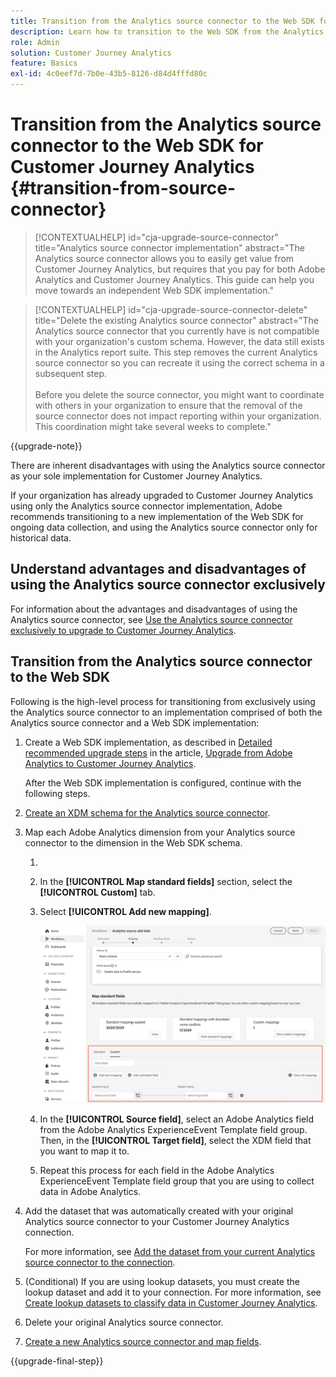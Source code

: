```yaml
---
title: Transition from the Analytics source connector to the Web SDK for Customer Journey Analytics
description: Learn how to transition to the Web SDK from the Analytics source connector when upgrading to Customer Journey Analytics
role: Admin
solution: Customer Journey Analytics
feature: Basics
exl-id: 4c0eef7d-7b0e-43b5-8126-d84d4fffd80c
---
```

# Transition from the Analytics source connector to the Web SDK for Customer Journey Analytics {#transition-from-source-connector}

<!-- markdownlint-disable MD034 -->

>[!CONTEXTUALHELP]
>id="cja-upgrade-source-connector"
>title="Analytics source connector implementation"
>abstract="The Analytics source connector allows you to easily get value from Customer Journey Analytics, but requires that you pay for both Adobe Analytics and Customer Journey Analytics. This guide can help you move towards an independent Web SDK implementation."

<!-- markdownlint-enable MD034 -->

<!-- markdownlint-disable MD034 -->

>[!CONTEXTUALHELP]
>id="cja-upgrade-source-connector-delete"
>title="Delete the existing Analytics source connector"
>abstract="The Analytics source connector that you currently have is not compatible with your organization's custom schema. However, the data still exists in the Analytics report suite. This step removes the current Analytics source connector so you can recreate it using the correct schema in a subsequent step.<br><br>Before you delete the source connector, you might want to coordinate with others in your organization to ensure that the removal of the source connector does not impact reporting within your organization. This coordination might take several weeks to complete."

<!-- markdownlint-enable MD034 -->

{{upgrade-note}}

There are inherent disadvantages with using the Analytics source connector as your sole implementation for Customer Journey Analytics. 

If your organization has already upgraded to Customer Journey Analytics using only the Analytics source connector implementation, Adobe recommends transitioning to a new implementation of the Web SDK for ongoing data collection, and using the Analytics source connector only for historical data. 

## Understand advantages and disadvantages of using the Analytics source connector exclusively

For information about the advantages and disadvantages of using the Analytics source connector, see [Use the Analytics source connector exclusively to upgrade to Customer Journey Analytics](/help/getting-started/cja-upgrade/cja-upgrade-alternative-source-connector.md).

## Transition from the Analytics source connector to the Web SDK

Following is the high-level process for transitioning from exclusively using the Analytics source connector to an implementation comprised of both the Analytics source connector and a Web SDK implementation: 

1. Create a Web SDK implementation, as described in [Detailed recommended upgrade steps](/help/getting-started/cja-upgrade/cja-upgrade-recommendations.md#detailed-recommended-upgrade-steps) in the article, [Upgrade from Adobe Analytics to Customer Journey Analytics](/help/getting-started/cja-upgrade/cja-upgrade-recommendations.md).

   After the Web SDK implementation is configured, continue with the following steps.

1. [Create an XDM schema for the Analytics source connector](/help/getting-started/cja-upgrade/cja-upgrade-source-connector-schema.md).

1. Map each Adobe Analytics dimension from your Analytics source connector to the dimension in the Web SDK schema. 

   1. <!-- how do you get here -->
   
   1. In the **[!UICONTROL Map standard fields]** section, select the **[!UICONTROL Custom]** tab.

   1. Select **[!UICONTROL Add new mapping]**. 

      ![map schema fields](assets/schema-mapping.png)

   1. In the **[!UICONTROL Source field]**, select an Adobe Analytics field from the Adobe Analytics ExperienceEvent Template field group. Then, in the **[!UICONTROL Target field]**, select the XDM field that you want to map it to. 

   1. Repeat this process for each field in the Adobe Analytics ExperienceEvent Template field group that you are using to collect data in Adobe Analytics.

1. Add the dataset that was automatically created with your original Analytics source connector to your Customer Journey Analytics connection.

   For more information, see [Add the dataset from your current Analytics source connector to the connection](/help/getting-started/cja-upgrade/cja-upgrade-source-connector-dataset.md).

1. (Conditional) If you are using lookup datasets, you must create the lookup dataset and add it to your connection. For more information, see [Create lookup datasets to classify data in Customer Journey Analytics](/help/getting-started/cja-upgrade/cja-upgrade-dataset-lookup.md).
   
1. Delete your original Analytics source connector. <!-- need to add steps somewhere about how to do this -->

1. [Create a new Analytics source connector and map fields](/help/getting-started/cja-upgrade/cja-upgrade-source-connector.md).

{{upgrade-final-step}}
